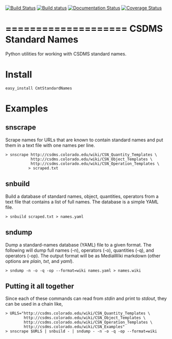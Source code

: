 [![Build Status](https://travis-ci.org/csdms/standard_names.svg?branch=master)](https://travis-ci.org/csdms/standard_names)
[![Build status](https://ci.appveyor.com/api/projects/status/xb4lalkn0603ac1o/branch/master?svg=true)](https://ci.appveyor.com/project/mcflugen/standard-names/branch/master)
[![Documentation Status](https://readthedocs.org/projects/standard-names/badge/?version=latest)](http://standard-names.readthedocs.io/en/latest/?badge=latest)
[![Coverage Status](https://coveralls.io/repos/github/csdms/standard_names/badge.svg?branch=master)](https://coveralls.io/github/csdms/standard_names?branch=master)

====================
CSDMS Standard Names
====================

Python utilities for working with CSDMS standard names.

Install
=======

    easy_install CmtStandardNames


Examples
========

snscrape
--------

Scrape names for URLs that are known to contain standard names and put them
in a text file with one names per line.

    > snscrape http://csdms.colorado.edu/wiki/CSN_Quantity_Templates \
               http://csdms.colorado.edu/wiki/CSN_Object_Templates \
               http://csdms.colorado.edu/wiki/CSN_Operation_Templates \
              > scraped.txt

snbuild
-------

Build a database of standard names, object, quantities, operators from a
text file that contains a list of full names. The database is a simple
YAML file.

    > snbuild scraped.txt > names.yaml

sndump
------

Dump a standard-names database (YAML) file to a given format. The following
will dump full names (-n), operators (-o), quantities (-q), and operators
(-op). The output format will be as MediaWiki markdown (other options are
*plain*, *txt*, and *yaml*).

    > sndump -n -o -q -op --format=wiki names.yaml > names.wiki

Putting it all together
-----------------------

Since each of these commands can read from *stdin* and print to *stdout*, they
can be used in a chain like,

    > URLS="http://csdms.colorado.edu/wiki/CSN_Quantity_Templates \
            http://csdms.colorado.edu/wiki/CSN_Object_Templates \
            http://csdms.colorado.edu/wiki/CSN_Operation_Templates \
            http://csdms.colorado.edu/wiki/CSN_Examples"
    > snscrape $URLS | snbuild - | sndump - -n -o -q -op --format=wiki
